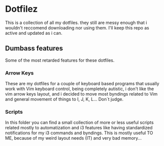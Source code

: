 # Dotfilez
This is a collection of all my dotfiles. they still are messy enough that i wouldn't reccomend downloading nor using them. I'll keep this repo as active and updated as i can.

## Dumbass features
Some of the most retarded features for these dotfiles.

### Arrow Keys
These are my dotfiles for a couple of keyboard based programs that usually work with Vim keyboard control, being completely autistic, i don't like the vim arrow keys layout, and i decided to move most byndings related to Vim and general movement of things to I, J, K, L... Don´t judge.

### Scripts
In this folder you can find a small collection of more or less useful scripts related mostly to automatization and i3 features like having standardized notifications for my i3 commands and byndings. This is mostly useful TO ME, because of my weird layout needs (IT) and very bad memory...

